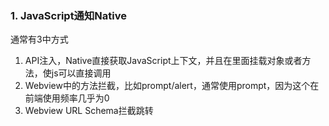 ### 1. JavaScript通知Native

通常有3中方式

1. API注入，Native直接获取JavaScript上下文，并且在里面挂载对象或者方法，使js可以直接调用
2. Webview中的方法拦截，比如prompt/alert，通常使用prompt，因为这个在前端使用频率几乎为0
3. Webview URL Schema拦截跳转

